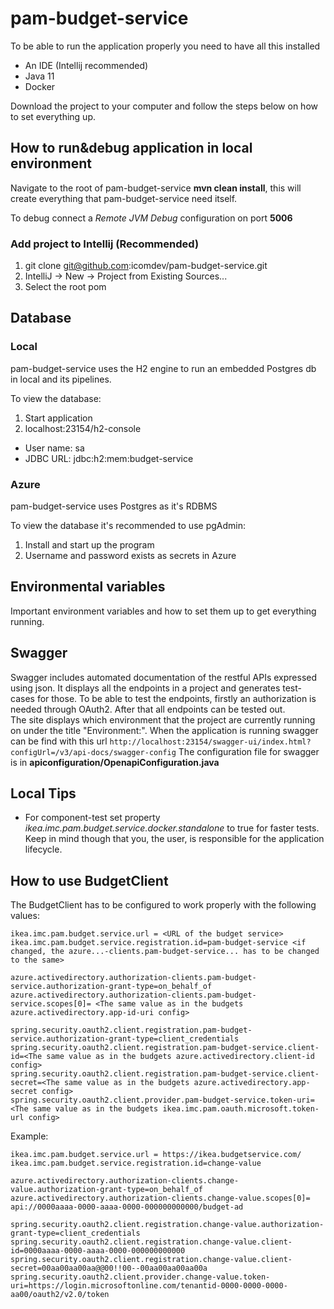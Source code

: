# pam-budget-service
To be able to run the application properly you need to have all this installed
- An IDE (Intellij recommended)
- Java 11
- Docker

Download the project to your computer and follow the steps below on 
how to set everything up.

## How to run&debug application in local environment
Navigate to the root of pam-budget-service **mvn clean install**, this will create everything that pam-budget-service
need itself.

To debug connect a *Remote JVM Debug* configuration on port **5006**

### Add project to Intellij (Recommended)
1. git clone git@github.com:icomdev/pam-budget-service.git
2. IntelliJ -> New -> Project from Existing Sources...
3. Select the root pom

## Database
### Local
pam-budget-service uses the H2 engine to run an embedded Postgres db in local and its pipelines.

To view the database:
1. Start application
2. localhost:23154/h2-console
* User name: sa
* JDBC URL: jdbc:h2:mem:budget-service

### Azure
pam-budget-service uses Postgres as it's RDBMS

To view the database it's recommended to use pgAdmin:
1. Install and start up the program
2. Username and password exists as secrets in Azure

## Environmental variables
Important environment variables and how to set them up to get everything running.

## Swagger
Swagger includes automated documentation of the restful APIs expressed using json. It displays all the endpoints in a project and generates test-cases for those. To be able to test the endpoints, firstly an authorization is needed through OAuth2. After that all endpoints can be tested out. 
<br> 
The site displays which environment that the project are currently running on under the title "Environment:".
When the application is running swagger can be find with this url `http://localhost:23154/swagger-ui/index.html?configUrl=/v3/api-docs/swagger-config`
The configuration file for swagger is in **apiconfiguration/OpenapiConfiguration.java**

## Local Tips
* For component-test set property *ikea.imc.pam.budget.service.docker.standalone* to true for faster tests. Keep in mind
though that you, the user, is responsible for the application lifecycle.

## How to use BudgetClient
The BudgetClient has to be configured to work properly with the following values:
```
ikea.imc.pam.budget.service.url = <URL of the budget service>
ikea.imc.pam.budget.service.registration.id=pam-budget-service <if changed, the azure...-clients.pam-budget-service... has to be changed to the same>

azure.activedirectory.authorization-clients.pam-budget-service.authorization-grant-type=on_behalf_of
azure.activedirectory.authorization-clients.pam-budget-service.scopes[0]= <The same value as in the budgets azure.activedirectory.app-id-uri config>

spring.security.oauth2.client.registration.pam-budget-service.authorization-grant-type=client_credentials
spring.security.oauth2.client.registration.pam-budget-service.client-id=<The same value as in the budgets azure.activedirectory.client-id config>
spring.security.oauth2.client.registration.pam-budget-service.client-secret=<The same value as in the budgets azure.activedirectory.app-secret config>
spring.security.oauth2.client.provider.pam-budget-service.token-uri=<The same value as in the budgets ikea.imc.pam.oauth.microsoft.token-url config>
```

Example:
```
ikea.imc.pam.budget.service.url = https://ikea.budgetservice.com/
ikea.imc.pam.budget.service.registration.id=change-value

azure.activedirectory.authorization-clients.change-value.authorization-grant-type=on_behalf_of
azure.activedirectory.authorization-clients.change-value.scopes[0]= api://0000aaaa-0000-aaaa-0000-000000000000/budget-ad

spring.security.oauth2.client.registration.change-value.authorization-grant-type=client_credentials
spring.security.oauth2.client.registration.change-value.client-id=0000aaaa-0000-aaaa-0000-000000000000
spring.security.oauth2.client.registration.change-value.client-secret=00aa00aa00aa@@00!!00--00aa00aa00aa00a
spring.security.oauth2.client.provider.change-value.token-uri=https://login.microsoftonline.com/tenantid-0000-0000-0000-aa00/oauth2/v2.0/token
```